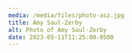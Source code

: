 ```yaml
---
media: /media/files/photo-asz.jpg
title: Amy Saul-Zerby
alt: Photo of Amy Saul-Zerby
date: 2023-05-11T11:25:00-0500
---
```

